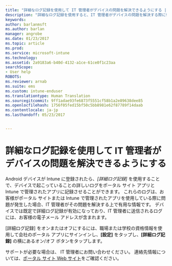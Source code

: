 ```yaml
---
title: "詳細なログ記録を使用して IT 管理者がデバイスの問題を解決できるようにする | Microsoft Docs"
description: "詳細なログ記録を使用すると、IT 管理者がデバイスの問題を解決する際に役立ちます。"
keywords: 
author: barlanmsft
ms.author: barlan
manager: angrobe
ms.date: 01/23/2017
ms.topic: article
ms.prod: 
ms.service: microsoft-intune
ms.technology: 
ms.assetid: 2a9183a6-b40d-4132-a1ce-61ce0f1c23aa
searchScope:
- User help
ROBOTS: 
ms.reviewer: arnab
ms.suite: ems
ms.custom: intune-enduser
ms.translationtype: Human Translation
ms.sourcegitcommit: 9ff1adae93fe6873f5551cf58b1a2e89638dee85
ms.openlocfilehash: 1756f05fed15bf50c5bb8981e62f87789f14daab
ms.contentlocale: ja-jp
ms.lasthandoff: 05/23/2017


---
```



# <a name="help-your-it-admin-fix-device-issues-with-verbose-logging"></a>詳細なログ記録を使用して IT 管理者がデバイスの問題を解決できるようにする

Android デバイスが Intune に登録されたら、*[詳細ログ記録]* を使用することで、デバイスで起こっていることの詳しいログをポータル サイト アプリと Intune で管理されたアプリに記録させることができます。 これらのログは、お客様がポータル サイトまたは Intune で管理されたアプリを使用している際に問題が発生した場合、IT 管理者がその問題を解決する上で有用な情報です。 デバイスでは既定で詳細ログ記録が有効になっており、IT 管理者に送信されるログには、お客様の電子メール アドレスが含まれます。

[詳細ログ記録] をオンまたはオフにするには、職場または学校の資格情報を使用して会社のポータル アプリにサインインし、**[設定]** をタップし、**[詳細ログ記録]** の横にあるオン/オフ ボタンをタップします。

サポートが必要な場合は、 IT 管理者にお問い合わせください。 連絡先情報については、[ポータル サイト Web サイト](http://portal.manage.microsoft.com)をご確認ください。

